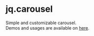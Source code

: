 # jq.carousel

Simple and customizable carousel.  
Demos and usages are available on [here](http://5509.github.com/jq.carousel/).

